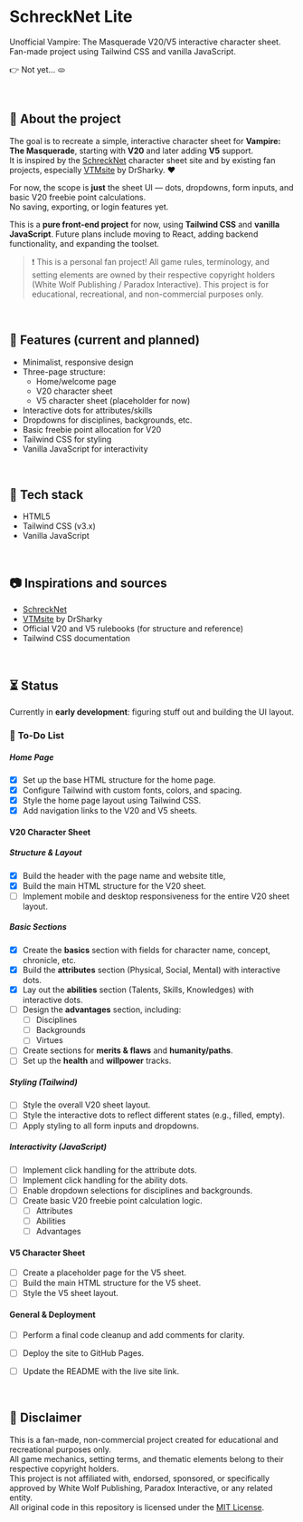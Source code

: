 # SchreckNet Lite

Unofficial Vampire: The Masquerade V20/V5 interactive character sheet.  
Fan-made project using Tailwind CSS and vanilla JavaScript.

👉 Not yet... 🫓

<br>

## 📌 About the project

The goal is to recreate a simple, interactive character sheet for **Vampire: The Masquerade**, starting with **V20** and later adding **V5** support.  
It is inspired by the [SchreckNet](https://www.schrecknet.live/) character sheet site and by existing fan projects, especially [VTMsite](https://github.com/DrSharky/VTMsite) by DrSharky. ❤️

For now, the scope is **just** the sheet UI — dots, dropdowns, form inputs, and basic V20 freebie point calculations.  
No saving, exporting, or login features yet.  

This is a **pure front-end project** for now, using **Tailwind CSS** and **vanilla JavaScript**. Future plans include moving to React, adding backend functionality, and expanding the toolset.

> ❗ This is a personal fan project! All game rules, terminology, and setting elements are owned by their respective copyright holders (White Wolf Publishing / Paradox Interactive). This project is for educational, recreational, and non-commercial purposes only.

<br>

## 🍮 Features (current and planned)

- Minimalist, responsive design
- Three-page structure:
  - Home/welcome page
  - V20 character sheet
  - V5 character sheet (placeholder for now)
- Interactive dots for attributes/skills
- Dropdowns for disciplines, backgrounds, etc.
- Basic freebie point allocation for V20
- Tailwind CSS for styling
- Vanilla JavaScript for interactivity

<br>

## 🔧 Tech stack

- HTML5
- Tailwind CSS (v3.x)
- Vanilla JavaScript

<br>

## 📷 Inspirations and sources

- [SchreckNet](https://www.schrecknet.live/)
- [VTMsite](https://github.com/DrSharky/VTMsite) by DrSharky
- Official V20 and V5 rulebooks (for structure and reference)
- Tailwind CSS documentation

<br>

## ⏳ Status

Currently in **early development**: figuring stuff out and building the UI layout.

### 📝 **To-Do List**

##### **Home Page**

- [x] Set up the base HTML structure for the home page.
- [x] Configure Tailwind with custom fonts, colors, and spacing.
- [x] Style the home page layout using Tailwind CSS.
- [x] Add navigation links to the V20 and V5 sheets.

#### **V20 Character Sheet**

##### **Structure & Layout**

- [x] Build the header with the page name and website title,
- [x] Build the main HTML structure for the V20 sheet.
- [ ] Implement mobile and desktop responsiveness for the entire V20 sheet layout.

##### **Basic Sections**

- [x] Create the **basics** section with fields for character name, concept, chronicle, etc.
- [x] Build the **attributes** section (Physical, Social, Mental) with interactive dots.
- [x] Lay out the **abilities** section (Talents, Skills, Knowledges) with interactive dots.
- [ ] Design the **advantages** section, including:
  - [ ] Disciplines
  - [ ] Backgrounds
  - [ ] Virtues
- [ ] Create sections for **merits & flaws** and **humanity/paths**.
- [ ] Set up the **health** and **willpower** tracks.

##### **Styling (Tailwind)**

- [ ] Style the overall V20 sheet layout.
- [ ] Style the interactive dots to reflect different states (e.g., filled, empty).
- [ ] Apply styling to all form inputs and dropdowns.

##### **Interactivity (JavaScript)**

- [ ] Implement click handling for the attribute dots.
- [ ] Implement click handling for the ability dots.
- [ ] Enable dropdown selections for disciplines and backgrounds.
- [ ] Create basic V20 freebie point calculation logic.
  - [ ] Attributes
  - [ ] Abilities
  - [ ] Advantages

#### **V5 Character Sheet**

- [ ] Create a placeholder page for the V5 sheet.
- [ ] Build the main HTML structure for the V5 sheet.
- [ ] Style the V5 sheet layout.

#### **General & Deployment**

- [ ] Perform a final code cleanup and add comments for clarity.
- [ ] Deploy the site to GitHub Pages.
- [ ] Update the README with the live site link.













<br>

## 📝 Disclaimer

This is a fan-made, non-commercial project created for educational and recreational purposes only.  
All game mechanics, setting terms, and thematic elements belong to their respective copyright holders.  
This project is not affiliated with, endorsed, sponsored, or specifically approved by White Wolf Publishing, Paradox Interactive, or any related entity.  
All original code in this repository is licensed under the [MIT License](LICENSE).
